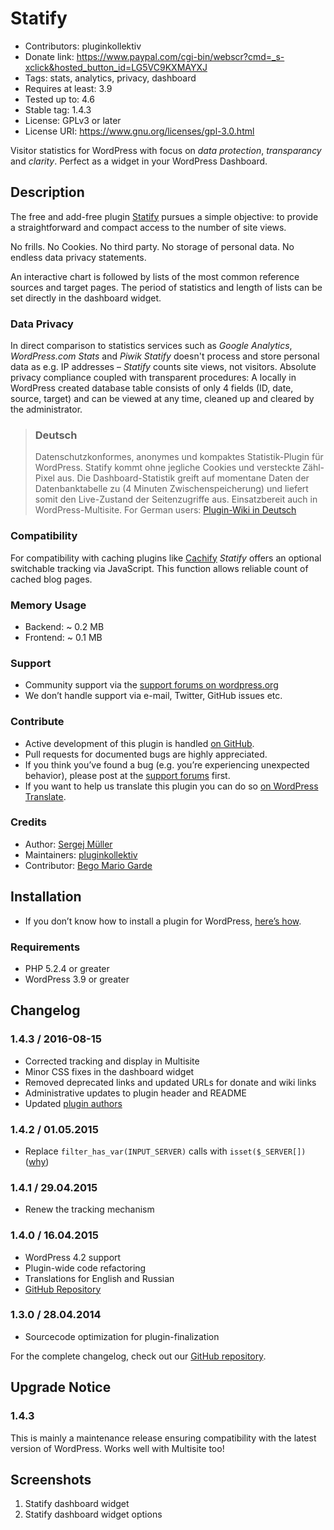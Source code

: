 # Statify #
* Contributors:      pluginkollektiv
* Donate link:       https://www.paypal.com/cgi-bin/webscr?cmd=_s-xclick&hosted_button_id=LG5VC9KXMAYXJ
* Tags:              stats, analytics, privacy, dashboard
* Requires at least: 3.9
* Tested up to:      4.6
* Stable tag:        1.4.3
* License:           GPLv3 or later
* License URI:       https://www.gnu.org/licenses/gpl-3.0.html

Visitor statistics for WordPress with focus on _data protection_, _transparancy_ and _clarity_. Perfect as a widget in your WordPress Dashboard.

## Description ##
The free and add-free plugin [Statify](https://pluginkollektiv.github.io/statify/) pursues a simple objective: to provide a straightforward and compact access to the number of site views.

No frills. No Cookies. No third party. No storage of personal data. No endless data privacy statements.

An interactive chart is followed by lists of the most common reference sources and target pages. The period of statistics and length of lists can be set directly in the dashboard widget.

### Data Privacy ###
In direct comparison to statistics services such as *Google Analytics*, *WordPress.com Stats* and *Piwik* *Statify* doesn't process and store personal data as e.g. IP addresses – *Statify* counts site views, not visitors.
Absolute privacy compliance coupled with transparent procedures: A locally in WordPress created database table consists of only 4 fields (ID, date, source, target) and can be viewed at any time, cleaned up and cleared by the administrator.

> ### Deutsch ###
> Datenschutzkonformes, anonymes und kompaktes Statistik-Plugin für WordPress.
Statify kommt ohne jegliche Cookies und versteckte Zähl-Pixel aus. Die Dashboard-Statistik greift auf momentane Daten der Datenbanktabelle zu (4 Minuten Zwischenspeicherung) und liefert somit den Live-Zustand der Seitenzugriffe aus. Einsatzbereit auch in WordPress-Multisite.
> For German users: [Plugin-Wiki in Deutsch](https://github.com/pluginkollektiv/statify)

### Compatibility ###
For compatibility with caching plugins like [Cachify](https://pluginkollektiv.github.io/cachify/) *Statify*  offers an optional switchable tracking via JavaScript. This function allows reliable count of cached blog pages.

### Memory Usage ###
* Backend: ~ 0.2 MB
* Frontend: ~ 0.1 MB

### Support ###
* Community support via the [support forums on wordpress.org](https://wordpress.org/support/plugin/statify)
* We don’t handle support via e-mail, Twitter, GitHub issues etc.

### Contribute ###
* Active development of this plugin is handled [on GitHub](https://github.com/pluginkollektiv/statify).
* Pull requests for documented bugs are highly appreciated.
* If you think you’ve found a bug (e.g. you’re experiencing unexpected behavior), please post at the [support forums](https://wordpress.org/support/plugin/statify) first.
* If you want to help us translate this plugin you can do so [on WordPress Translate](https://translate.wordpress.org/projects/wp-plugins/statify).

### Credits ###
* Author: [Sergej Müller](https://sergejmueller.github.io/)
* Maintainers: [pluginkollektiv](http://pluginkollektiv.org/)
* Contributor: [Bego Mario Garde](https://garde-medienberatung.de)

## Installation ##
* If you don’t know how to install a plugin for WordPress, [here’s how](https://codex.wordpress.org/Managing_Plugins#Installing_Plugins).

### Requirements ###
* PHP 5.2.4 or greater
* WordPress 3.9 or greater

## Changelog ##

### 1.4.3 / 2016-08-15 ###
* Corrected tracking and display in Multisite
* Minor CSS fixes in the dashboard widget
* Removed deprecated links and updated URLs for donate and wiki links
* Administrative updates to plugin header and README
* Updated [plugin authors](https://gist.github.com/glueckpress/f058c0ab973d45a72720)

### 1.4.2 / 01.05.2015 ###
* Replace `filter_has_var(INPUT_SERVER)` calls with `isset($_SERVER[])` ([why](https://github.com/wp-stream/stream/issues/254))

### 1.4.1 / 29.04.2015 ###
* Renew the tracking mechanism

### 1.4.0 / 16.04.2015 ###
* WordPress 4.2 support
* Plugin-wide code refactoring
* Translations for English and Russian
* [GitHub Repository](https://github.com/pluginkollektiv/statify)

### 1.3.0 / 28.04.2014 ###
* Sourcecode optimization for plugin-finalization

For the complete changelog, check out our [GitHub repository](https://github.com/pluginkollektiv/statify).

## Upgrade Notice ##

### 1.4.3 ###

This is mainly a maintenance release ensuring compatibility with the latest version of WordPress. Works well with Multisite too!

## Screenshots ##
1. Statify dashboard widget
2. Statify dashboard widget options
